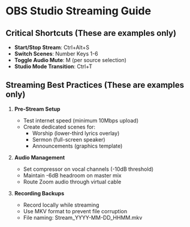 # OBS Studio Streaming Guide

## Critical Shortcuts (These are examples only)
- **Start/Stop Stream**: Ctrl+Alt+S
- **Switch Scenes**: Number Keys 1-6
- **Toggle Audio Mute**: M (per source selection)
- **Studio Mode Transition**: Ctrl+T

## Streaming Best Practices (These are examples only)
1. **Pre-Stream Setup**
   - Test internet speed (minimum 10Mbps upload)
   - Create dedicated scenes for:
     - Worship (lower-third lyrics overlay)
     - Sermon (full-screen speaker)
     - Announcements (graphics template)

2. **Audio Management**
   - Set compressor on vocal channels (-10dB threshold)
   - Maintain -6dB headroom on master mix
   - Route Zoom audio through virtual cable

3. **Recording Backups**
   - Record locally while streaming
   - Use MKV format to prevent file corruption
   - File naming: Stream_YYYY-MM-DD_HHMM.mkv